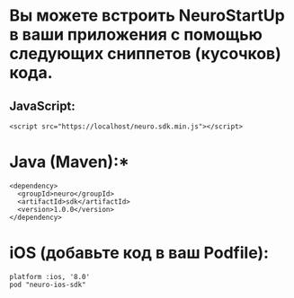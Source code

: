 # Вы можете встроить NeuroStartUp в ваши приложения с помощью следующих сниппетов (кусочков) кода.

## JavaScript:
```
<script src="https://localhost/neuro.sdk.min.js"></script>
```

# Java (Maven):*

```
<dependency>
  <groupId>neuro</groupId>
  <artifactId>sdk</artifactId>
  <version>1.0.0</version>
</dependency>
```

# iOS (добавьте код в ваш Podfile):

```
platform :ios, '8.0'
pod "neuro-ios-sdk"
```